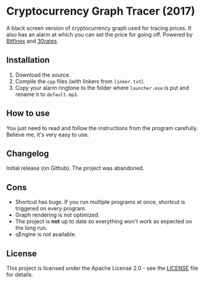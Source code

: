 # Cryptocurrency Graph Tracer (2017)

A black screen version of cryptocurrency graph used for tracing prices. It also has an alarm at which you can set the price for going off.
Powered by [Bitfinex](www.bitfinex.com) and [30rates](30rates.com).

## Installation

1. Download the source.
2. Compile the `cpp` files (with linkers from `linker.txt`).
3. Copy your alarm ringtone to the folder where `launcher.exe` is put and rename it to `default.mp3`.

## How to use

You just need to read and follow the instructions from the program carefully. Believe me, it's very easy to use.

## Changelog

Initial release (on Github).
The project was abandoned.

## Cons

- Shortcut has bugs. If you run multiple programs at once, shortcut is triggered on every program.
- Graph rendering is not optimized.
- The project is **not** up to date so everything won't work as expected on the long run.
- qEngine is not available.

## License

This project is licensed under the Apache License 2.0 - see the [LICENSE](LICENSE) file for details.